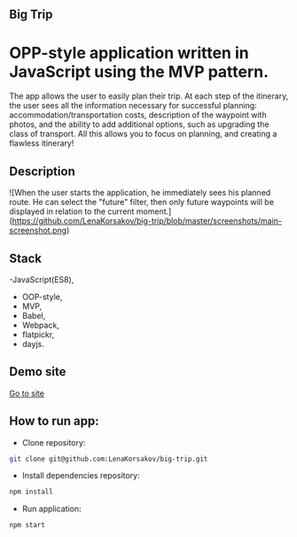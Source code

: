## Big Trip
# OPP-style application written in JavaScript using the MVP pattern.

The app allows the user to easily plan their trip. At each step of the itinerary, the user sees all the information necessary for successful planning: accommodation/transportation costs, description of the waypoint with photos, and the ability to add additional options, such as upgrading the class of transport. All this allows you to focus on planning, and creating a flawless itinerary!

## Description
![When the user starts the application, he immediately sees his planned route. He can select the "future" filter, then only future waypoints will be displayed in relation to the current moment.]
(https://github.com/LenaKorsakov/big-trip/blob/master/screenshots/main-screenshot.png)


## Stack
-JavaScript(ES8),
- OOP-style,
- MVP,
- Babel,
- Webpack,
- flatpickr,
- dayjs.

## Demo site
<a href="https://big-trip-opal.vercel.app/">Go to site<a>

## How to run app:

- Clone repository:
```bash
git clone git@github.com:LenaKorsakov/big-trip.git
```

- Install dependencies repository:

```bash
npm install
```

- Run application:

```bash
npm start
```
